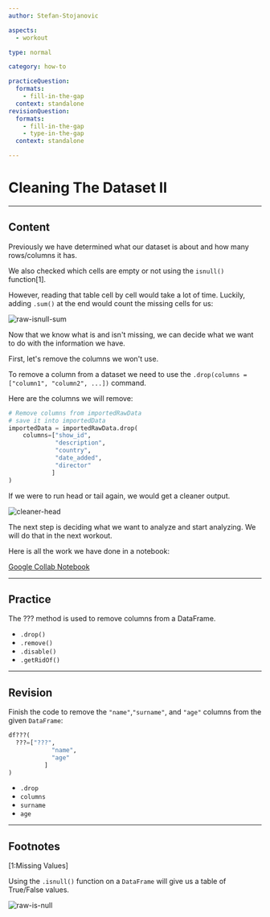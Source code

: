 ```yaml
---
author: Stefan-Stojanovic

aspects:
  - workout

type: normal

category: how-to

practiceQuestion:
  formats:
    - fill-in-the-gap
  context: standalone
revisionQuestion:
  formats:
    - fill-in-the-gap
    - type-in-the-gap
  context: standalone

---
```


# Cleaning The Dataset II

---
## Content

Previously we have determined what our dataset is about and how many rows/columns it has.

We also checked which cells are empty or not using the `isnull()` function[1].

However, reading that table cell by cell would take a lot of time. Luckily, adding `.sum()` at the end would count the missing cells for us:

![raw-isnull-sum](https://img.enkipro.com/629e4a33e5c98d860011a442d3bba282.png)

Now that we know what is and isn't missing, we can decide what we want to do with the information we have.

First, let's remove the columns we won't use.

To remove a column from a dataset we need to use the `.drop(columns = ["column1", "column2", ...])` command.

Here are the columns we will remove:

```py
# Remove columns from importedRawData
# save it into importedData
importedData = importedRawData.drop(
    columns=["show_id", 
             "description", 
             "country", 
             "date_added", 
             "director"
            ]
)
```

If we were to run head or tail again, we would get a cleaner output.

![cleaner-head](https://img.enkipro.com/f559d042eb418779165dc355236fab44.png)

The next step is deciding what we want to analyze and start analyzing. We will do that in the next workout.

Here is all the work we have done in a notebook:

[Google Collab Notebook](https://colab.research.google.com/drive/1WQoAQhnaI5Eh-gQ_Qg-VA9VPk7aSJvgB?authuser=1)

---
## Practice

The ??? method is used to remove columns from a DataFrame.

- `.drop()`
- `.remove()`
- `.disable()`
- `.getRidOf()`

---
## Revision

Finish the code to remove the `"name"`,`"surname"`, and `"age"` columns from the given `DataFrame`: 

```python
df???(
  ???=["???", 
            "name", 
            "age"
          ]
)
```

- `.drop`
- `columns`
- `surname`
- `age`

---

## Footnotes

[1:Missing Values]

Using the `.isnull()` function on a `DataFrame` will give us a table of True/False values.

![raw-is-null](https://img.enkipro.com/f21cee53d181046c10b517cf0bf4c9a2.png)